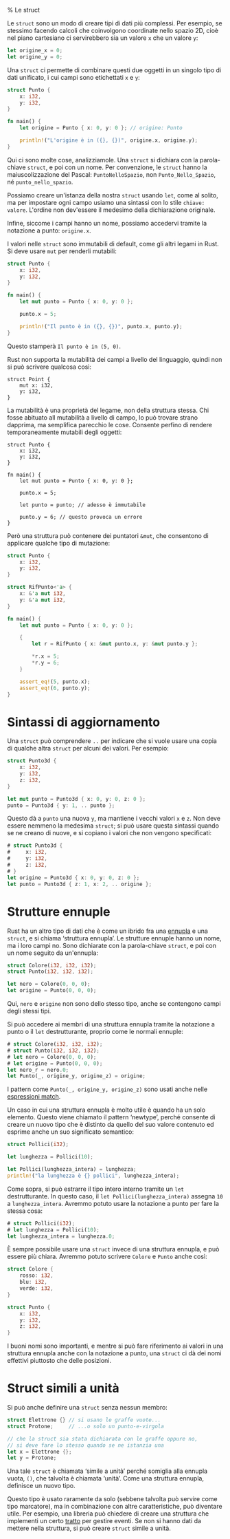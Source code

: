 % Le struct

Le `struct` sono un modo di creare tipi di dati più complessi. Per esempio, se
stessimo facendo calcoli che coinvolgono coordinate nello spazio 2D,
cioè nel piano cartesiano ci servirebbero sia un valore `x` che un valore `y`:

```rust
let origine_x = 0;
let origine_y = 0;
```

Una `struct` ci permette di combinare questi due oggetti in un singolo tipo
di dati unificato, i cui campi sono etichettati `x` e `y`:

```rust
struct Punto {
    x: i32,
    y: i32,
}

fn main() {
    let origine = Punto { x: 0, y: 0 }; // origine: Punto

    println!("L'origine è in ({}, {})", origine.x, origine.y);
}
```

Qui ci sono molte cose, analizziamole. Una `struct` si dichiara con
la parola-chiave `struct`, e poi con un nome. Per convenzione, le `struct`
hanno la maiuscolizzazione del Pascal: `PuntoNelloSpazio`,
non `Punto_Nello_Spazio`, né `punto_nello_spazio`.

Possiamo creare un'istanza della nostra `struct` usando `let`, come al solito,
ma per impostare ogni campo usiamo una sintassi con lo stile `chiave: valore`.
L'ordine non dev'essere il medesimo della dichiarazione originale.

Infine, siccome i campi hanno un nome, possiamo accedervi tramite la notazione
a punto: `origine.x`.

I valori nelle `struct` sono immutabili di default, come gli altri legami
in Rust. Si deve usare `mut` per renderli mutabili:

```rust
struct Punto {
    x: i32,
    y: i32,
}

fn main() {
    let mut punto = Punto { x: 0, y: 0 };

    punto.x = 5;

    println!("Il punto è in ({}, {})", punto.x, punto.y);
}
```

Questo stamperà `Il punto è in (5, 0)`.

Rust non supporta la mutabilità dei campi a livello del linguaggio, quindi
non si può scrivere qualcosa così:

```rust,ignore
struct Point {
    mut x: i32,
    y: i32,
}
```

La mutabilità è una proprietà del legame, non della struttura stessa. Chi
fosse abituato all mutabilità a livello di campo, lo può trovare strano
dapprima, ma semplifica parecchio le cose. Consente perfino di rendere
temporaneamente mutabili degli oggetti:

```rust,ignore
struct Punto {
    x: i32,
    y: i32,
}

fn main() {
    let mut punto = Punto { x: 0, y: 0 };

    punto.x = 5;

    let punto = punto; // adesso è immutabile

    punto.y = 6; // questo provoca un errore
}
```

Però una struttura può contenere dei puntatori `&mut`, che consentono
di applicare qualche tipo di mutazione:

```rust
struct Punto {
    x: i32,
    y: i32,
}

struct RifPunto<'a> {
    x: &'a mut i32,
    y: &'a mut i32,
}

fn main() {
    let mut punto = Punto { x: 0, y: 0 };

    {
        let r = RifPunto { x: &mut punto.x, y: &mut punto.y };

        *r.x = 5;
        *r.y = 6;
    }

    assert_eq!(5, punto.x);
    assert_eq!(6, punto.y);
}
```

# Sintassi di aggiornamento

Una `struct` può comprendere `..` per indicare che si vuole usare una copia
di qualche altra `struct` per alcuni dei valori. Per esempio:

```rust
struct Punto3d {
    x: i32,
    y: i32,
    z: i32,
}

let mut punto = Punto3d { x: 0, y: 0, z: 0 };
punto = Punto3d { y: 1, .. punto };
```

Questo dà a `punto` una nuova `y`, ma mantiene i vecchi valori `x` e `z`. Non
deve essere nemmeno la medesima `struct`; si può usare questa sintassi quando
se ne creano di nuove, e si copiano i valori che non vengono specificati:

```rust
# struct Punto3d {
#     x: i32,
#     y: i32,
#     z: i32,
# }
let origine = Punto3d { x: 0, y: 0, z: 0 };
let punto = Punto3d { z: 1, x: 2, .. origine };
```

# Strutture ennuple

Rust ha un altro tipo di dati che è come un ibrido fra una [ennupla][ennupla]
e una `struct`, e si chiama ‘struttura ennupla’. Le strutture ennuple hanno
un nome, ma i loro campi no. Sono dichiarate con la parola-chiave `struct`,
e poi con un nome seguito da un'ennupla:

[ennupla]: primitive-types.html#tuples

```rust
struct Colore(i32, i32, i32);
struct Punto(i32, i32, i32);

let nero = Colore(0, 0, 0);
let origine = Punto(0, 0, 0);
```

Qui, `nero` e `origine` non sono dello stesso tipo, anche se contengono campi
degli stessi tipi.

Si può accedere ai membri di una struttura ennupla tramite la notazione a punto
o il `let` destrutturante, proprio come le normali ennuple:

```rust
# struct Colore(i32, i32, i32);
# struct Punto(i32, i32, i32);
# let nero = Colore(0, 0, 0);
# let origine = Punto(0, 0, 0);
let nero_r = nero.0;
let Punto(_, origine_y, origine_z) = origine;
```

I pattern come `Punto(_, origine_y, origine_z)` sono usati anche nelle
[espressioni match][match].

Un caso in cui una struttura ennupla è molto utile è quando ha un solo
elemento. Questo viene chiamato il pattern ‘newtype’, perché consente di creare
un nuovo tipo che è distinto da quello del suo valore contenuto ed esprime
anche un suo significato semantico:

```rust
struct Pollici(i32);

let lunghezza = Pollici(10);

let Pollici(lunghezza_intera) = lunghezza;
println!("la lunghezza è {} pollici", lunghezza_intera);
```

Come sopra, si può estrarre il tipo intero interno tramite un `let`
destrutturante. In questo caso, il `let Pollici(lunghezza_intera)` assegna `10`
a `lunghezza_intera`. Avremmo potuto usare la notazione a punto per fare
la stessa cosa:

```rust
# struct Pollici(i32);
# let lunghezza = Pollici(10);
let lunghezza_intera = lunghezza.0;
```

È sempre possibile usare una `struct` invece di una struttura ennupla, e può
essere più chiara. Avremmo potuto scrivere `Colore` e `Punto` anche così:

```rust
struct Colore {
    rosso: i32,
    blu: i32,
    verde: i32,
}

struct Punto {
    x: i32,
    y: i32,
    z: i32,
}
```

I buoni nomi sono importanti, e mentre si può fare riferimento ai valori in una
struttura ennupla anche con la notazione a punto, una `struct` ci dà dei nomi
effettivi piuttosto che delle posizioni.

[match]: match.html

# Struct simili a unità

Si può anche definire una `struct` senza nessun membro:

```rust
struct Elettrone {} // si usano le graffe vuote...
struct Protone;     // ...o solo un punto-e-virgola

// che la struct sia stata dichiarata con le graffe oppure no,
// si deve fare lo stesso quando se ne istanzia una
let x = Elettrone {};
let y = Protone;
```

Una tale `struct` è chiamata ‘simile a unità’ perché somiglia alla ennupla
vuota, `()`, che talvolta è chiamata ‘unità’. Come una struttura ennupla,
definisce un nuovo tipo.

Questo tipo è usato raramente da solo (sebbene talvolta può servire come tipo
marcatore), ma in combinazione con altre caratteristiche, può diventare utile.
Per esempio, una libreria può chiedere di creare una struttura che implementi
un certo [tratto][tratto] per gestire eventi. Se non si hanno dati da mettere
nella struttura, si può creare `struct` simile a unità.

[tratto]: traits.html
